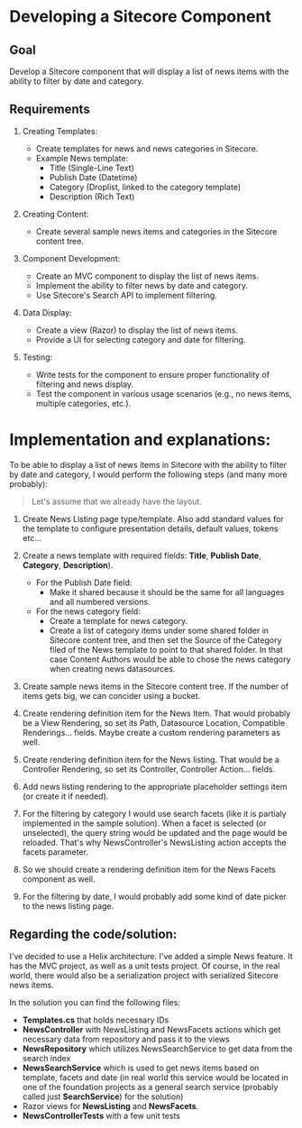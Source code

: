 # Developing a Sitecore Component

## Goal
Develop a Sitecore component that will display a list of news items with the ability to filter by date and category.

## Requirements

1. Creating Templates:
	- Create templates for news and news categories in Sitecore.
	- Example News template:
		- Title (Single-Line Text)
		- Publish Date (Datetime)
		- Category (Droplist, linked to the category template)
		- Description (Rich Text)
 
2. Creating Content:
    - Create several sample news items and categories in the Sitecore content tree.
 
3. Component Development:
	- Create an MVC component to display the list of news items.
	- Implement the ability to filter news by date and category.
	- Use Sitecore's Search API to implement filtering.
 
4. Data Display:
	- Create a view (Razor) to display the list of news items.
	- Provide a UI for selecting category and date for filtering.
 
5. Testing:
	- Write tests for the component to ensure proper functionality of filtering and news display.
	- Test the component in various usage scenarios (e.g., no news items, multiple categories, etc.).

# Implementation and explanations:

To be able to display a list of news items in Sitecore with the ability to filter by date and category, I would perform the following steps (and many more probably):

> Let's assume that we already have the layout.

1. Create News Listing page type/template. Also add standard values for the template to configure presentation details, default values, tokens etc...

2. Create a news template with required fields: **Title**, **Publish Date**, **Category**, **Description**).
	- For the Publish Date field:
		- Make it shared because it should be the same for all languages and all numbered versions.
	- For the news category field:
		- Create a template for news category.
		- Create a list of category items under some shared folder in Sitecore content tree, and then set the Source of the Category filed of the News template to point to that shared folder. In that case Content Authors would be able to chose the news category when creating news datasources.

3. Create sample news items in the Sitecore content tree. If the number of items gets big, we can concider using a bucket.

4. Create rendering definition item for the News Item. That would probably be a View Rendering, so set its Path, Datasource Location, Compatible Renderings... fields. Maybe create a custom rendering parameters as well.

5. Create rendering definition item for the News listing. That would be a Controller Rendering, so set its Controller, Controller Action... fields.

6. Add news listing rendering to the appropriate placeholder settings item (or create it if needed).

7. For the filtering by category I would use search facets (like it is partialy implemented in the sample solution). When a facet is selected (or unselected), the query string would be updated and the page would be reloaded. That's why NewsController's NewsListing action accepts the facets parameter.

8. So we should create a rendering definition item for the News Facets component as well.

9. For the filtering by date, I would probably add some kind of date picker to the news listing page.


## Regarding the code/solution:
I've decided to use a Helix architecture. I've added a simple News feature. It has the MVC project, as well as a unit tests project. Of course, in the real world, there would also be a serialization project with serialized Sitecore news items.

In the solution you can find the following files:
- **Templates.cs** that holds necessary IDs
- **NewsController** with NewsListing and NewsFacets actions which get necessary data from repository and pass it to the views
- **NewsRepository** which utilizes NewsSearchService to get data from the search index
- **NewsSearchService** which is used to get news items based on template, facets and date (in real world this service would be located in one of the foundation projects as a general search service (probably called just **SearchService**) for the solution)
- Razor views for **NewsListing** and **NewsFacets**.
- **NewsControllerTests** with a few unit tests

